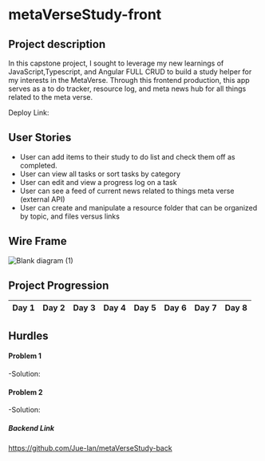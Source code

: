 # metaVerseStudy-front

## Project description

In this capstone project, I sought to leverage my new learnings of JavaScript,Typescript, and Angular FULL CRUD to build a study helper for my interests in the MetaVerse. Through this frontend production, this app serves as a to do tracker, resource log, and meta news hub for all things related to the meta verse.

Deploy Link:

## User Stories
- User can add items to their study to do list and check them off as completed.
- User can view all tasks or sort tasks by category
- User can edit and view a progress log on a task
- User can see a feed of current news related to things meta verse (external API)
- User can create and manipulate a resource folder that can be organized by topic, and files versus links

## Wire Frame
![Blank diagram (1)](https://user-images.githubusercontent.com/72534273/152018181-d3282ad9-227d-4485-b4bb-3d95d30411cf.png)


## Project Progression
Day 1    |Day 2    |Day 3   |Day 4    |Day 5    |Day 6    |Day 7    |Day 8
------------ |------------ | ------------- | ------------- | ------------- | -------------| ------------- | -------------


## Hurdles
#### Problem 1
-Solution:
#### Problem 2
-Solution:

##### Backend Link
https://github.com/Jue-lan/metaVerseStudy-back
